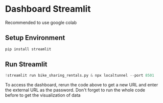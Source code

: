 
# Dashboard Streamlit
Recommended to use google colab

## Setup Environment
```python
pip install streamlit
```
## Run Streamlit
```python
!streamlit run bike_sharing_rentals.py & npx localtunnel --port 8501
```

To access the dashboard, rerun the code above to get a new URL and enter the external URL as the password. Don't forget to run the whole code before to get the visualization of data

